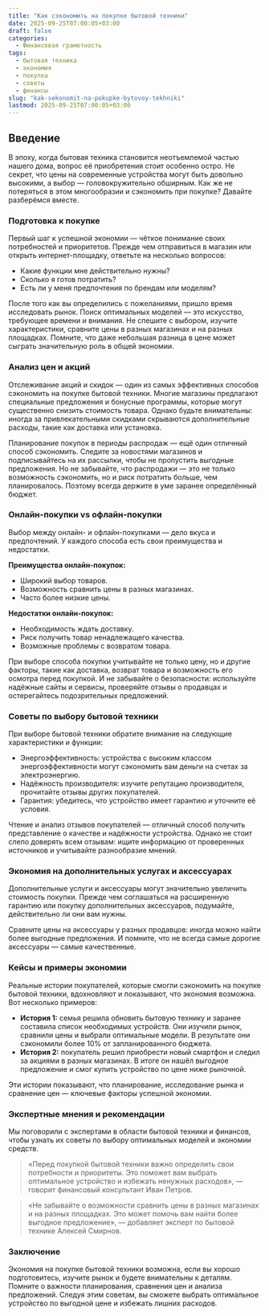 ```yaml
---
title: "Как сэкономить на покупке бытовой техники"
date: 2025-09-25T07:00:05+03:00
draft: false
categories:
  - Финансовая грамотность
tags:
  - бытовая техника
  - экономия
  - покупка
  - советы
  - финансы
slug: "kak-sekonomit-na-pokupke-bytovoy-tekhniki"
lastmod: 2025-09-25T07:00:05+03:00
---
```


## Введение

В эпоху, когда бытовая техника становится неотъемлемой частью нашего дома, вопрос её приобретения стоит особенно остро. Не секрет, что цены на современные устройства могут быть довольно высокими, а выбор — головокружительно обширным. Как же не потеряться в этом многообразии и сэкономить при покупке? Давайте разберёмся вместе.

### Подготовка к покупке

Первый шаг к успешной экономии — чёткое понимание своих потребностей и приоритетов. Прежде чем отправиться в магазин или открыть интернет-площадку, ответьте на несколько вопросов:

- Какие функции мне действительно нужны?
- Сколько я готов потратить?
- Есть ли у меня предпочтения по брендам или моделям?

После того как вы определились с пожеланиями, пришло время исследовать рынок. Поиск оптимальных моделей — это искусство, требующее времени и внимания. Не спешите с выбором, изучите характеристики, сравните цены в разных магазинах и на разных площадках. Помните, что даже небольшая разница в цене может сыграть значительную роль в общей экономии.

### Анализ цен и акций

Отслеживание акций и скидок — один из самых эффективных способов сэкономить на покупке бытовой техники. Многие магазины предлагают специальные предложения и бонусные программы, которые могут существенно снизить стоимость товара. Однако будьте внимательны: иногда за привлекательными скидками скрываются дополнительные расходы, такие как доставка или установка.

Планирование покупок в периоды распродаж — ещё один отличный способ сэкономить. Следите за новостями магазинов и подписывайтесь на их рассылки, чтобы не пропустить выгодные предложения. Но не забывайте, что распродажи — это не только возможность сэкономить, но и риск потратить больше, чем планировалось. Поэтому всегда держите в уме заранее определённый бюджет.

### Онлайн-покупки vs офлайн-покупки

Выбор между онлайн- и офлайн-покупками — дело вкуса и предпочтений. У каждого способа есть свои преимущества и недостатки.

**Преимущества онлайн-покупок:**

- Широкий выбор товаров.
- Возможность сравнить цены в разных магазинах.
- Часто более низкие цены.

**Недостатки онлайн-покупок:**

- Необходимость ждать доставку.
- Риск получить товар ненадлежащего качества.
- Возможные проблемы с возвратом товара.

При выборе способа покупки учитывайте не только цену, но и другие факторы, такие как доставка, возврат товара и возможность его осмотра перед покупкой. И не забывайте о безопасности: используйте надёжные сайты и сервисы, проверяйте отзывы о продавцах и остерегайтесь подозрительных предложений.

### Советы по выбору бытовой техники

При выборе бытовой техники обратите внимание на следующие характеристики и функции:

- Энергоэффективность: устройства с высоким классом энергоэффективности могут сэкономить вам деньги на счетах за электроэнергию.
- Надёжность производителя: изучите репутацию производителя, прочитайте отзывы других покупателей.
- Гарантия: убедитесь, что устройство имеет гарантию и уточните её условия.

Чтение и анализ отзывов покупателей — отличный способ получить представление о качестве и надёжности устройства. Однако не стоит слепо доверять всем отзывам: ищите информацию от проверенных источников и учитывайте разнообразие мнений.

### Экономия на дополнительных услугах и аксессуарах

Дополнительные услуги и аксессуары могут значительно увеличить стоимость покупки. Прежде чем соглашаться на расширенную гарантию или покупку дополнительных аксессуаров, подумайте, действительно ли они вам нужны.

Сравните цены на аксессуары у разных продавцов: иногда можно найти более выгодные предложения. И помните, что не всегда самые дорогие аксессуары — самые качественные.

### Кейсы и примеры экономии

Реальные истории покупателей, которые смогли сэкономить на покупке бытовой техники, вдохновляют и показывают, что экономия возможна. Вот несколько примеров:

- **История 1:** семья решила обновить бытовую технику и заранее составила список необходимых устройств. Они изучили рынок, сравнили цены и выбрали оптимальные модели. В результате они сэкономили более 10% от запланированного бюджета.
- **История 2:** покупатель решил приобрести новый смартфон и следил за акциями в разных магазинах. В итоге он нашёл выгодное предложение и смог купить устройство по цене ниже рыночной.

Эти истории показывают, что планирование, исследование рынка и сравнение цен — ключевые факторы успешной экономии.

### Экспертные мнения и рекомендации

Мы поговорили с экспертами в области бытовой техники и финансов, чтобы узнать их советы по выбору оптимальных моделей и экономии средств.

> «Перед покупкой бытовой техники важно определить свои потребности и приоритеты. Это поможет вам выбрать оптимальное устройство и избежать ненужных расходов», — говорит финансовый консультант Иван Петров.

> «Не забывайте о возможности сравнить цены в разных магазинах и на разных площадках. Это может помочь вам найти более выгодное предложение», — добавляет эксперт по бытовой технике Алексей Смирнов.

### Заключение

Экономия на покупке бытовой техники возможна, если вы хорошо подготовитесь, изучите рынок и будете внимательны к деталям. Помните о важности планирования, сравнения цен и анализа предложений. Следуя этим советам, вы сможете выбрать оптимальное устройство по выгодной цене и избежать лишних расходов.

